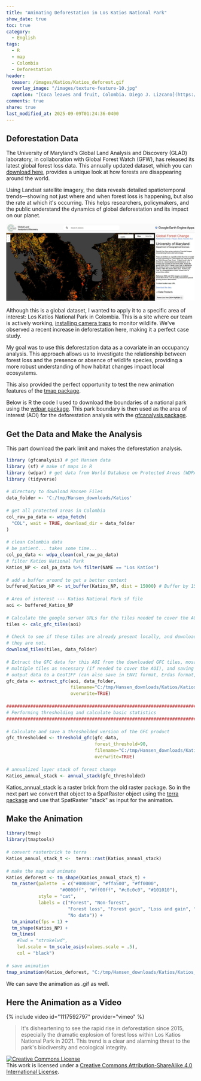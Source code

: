 ```yaml
---
title: "Amimating Deforestation in Los Katios National Park"
show_date: true
toc: true
category: 
  - English
tags: 
  - R
  - map
  - Colombia
  - Deforestation
header:
  teaser: /images/Katios/Katios_deforest.gif
  overlay_image: "/images/texture-feature-10.jpg"
  caption: "[Coca leaves and fruit, Colombia. Diego J. Lizcano](https://www.instagram.com/walking_tapir/)"
comments: true
share: true
last_modified_at: 2025-09-09T01:24:36-0400
---
```


## Deforestation Data


The University of Maryland's Global Land Analysis and Discovery (GLAD) laboratory, in collaboration with Global Forest Watch (GFW), has released its latest global forest loss data. This annually updated dataset, which you can [download here](https://storage.googleapis.com/earthenginepartners-hansen/GFC-2024-v1.12/download.html), provides a unique look at how forests are disappearing around the world.

Using Landsat satellite imagery, the data reveals detailed spatiotemporal trends—showing not just where and when forest loss is happening, but also the rate at which it's occurring. This helps researchers, policymakers, and the public understand the dynamics of global deforestation and its impact on our planet.

![Global Forest Change](/images/Katios/GFC.jpg)  


Although this is a global dataset, I wanted to apply it to a specific area of interest: Los Katíos National Park in Colombia. This is a site where our team is actively working, [installing camera traps](https://dlizcano.github.io/cameratrap/posts/2024-07-17-stackmodel/index.html) to monitor wildlife. We've observed a recent increase in deforestation here, making it a perfect case study.

My goal was to use this deforestation data as a covariate in an occupancy analysis. This approach allows us to investigate the relationship between forest loss and the presence or absence of wildlife species, providing a more robust understanding of how habitat changes impact local ecosystems.

This also provided the perfect opportunity to test the new animation features of the [tmap package](https://r-tmap.github.io/tmap/).

Below is R the code I used to download the boundaries of a national park using the [wdpar package](https://prioritizr.github.io/wdpar/reference/wdpar.html). This park boundary is then used as the area of interest (AOI) for the deforestation analysis with the [gfcanalysis package](https://github.com/azvoleff/gfcanalysis). 


## Get the Data and Make the Analysis

This part download the park limit and makes the deforestation analysis. 

```r
library (gfcanalysis) # get Hansen data
library (sf) # make sf maps in R
library (wdpar) # get data from World Database on Protected Areas (WDPA) 
library (tidyverse) 

# directory to download Hansen Files
data_folder <- 'C:/tmp/Hansen_downloads/Katios'

# get all protected areas in Colombia
col_raw_pa_data <- wdpa_fetch(
  "COL", wait = TRUE, download_dir = data_folder
)

# clean Colombia data
# be patient... takes some time...
col_pa_data <- wdpa_clean(col_raw_pa_data)
# filter Katios National Park
Katios_NP <- col_pa_data %>% filter(NAME == "Los Katíos")

# add a buffer around to get a better context
buffered_Katios_NP <- st_buffer(Katios_NP, dist = 15000) # Buffer by 15 km 

# Area of interest --- Katios National Park sf file
aoi <- buffered_Katios_NP

# Calculate the google server URLs for the tiles needed to cover the AOI
tiles <- calc_gfc_tiles(aoi)

# Check to see if these tiles are already present locally, and download them if 
# they are not.
download_tiles(tiles, data_folder)

# Extract the GFC data for this AOI from the downloaded GFC tiles, mosaicing 
# multiple tiles as necessary (if needed to cover the AOI), and saving  the 
# output data to a GeoTIFF (can also save in ENVI format, Erdas format, etc.).
gfc_data <- extract_gfc(aoi, data_folder, 
                        filename="C:/tmp/Hansen_downloads/Katios/Katios_extract.tif",
                        overwrite=TRUE)

###############################################################################
# Performing thresholding and calculate basic statistics
###############################################################################

# Calculate and save a thresholded version of the GFC product
gfc_thresholded <- threshold_gfc(gfc_data, 
                                 forest_threshold=90, 
                                 filename="C:/tmp/Hansen_downloads/Katios/Katios_extract_thresholded.tif",
                                 overwrite=TRUE)

# annualized layer stack of forest change
Katios_annual_stack <- annual_stack(gfc_thresholded)

```   

Katios_annual_stack is a raster brick from the old raster package. So in the next part we convert that object to a SpatRaster object using the [terra package](https://rspatial.github.io/terra/) and use that SpatRaster "stack" as input for the animation. 

## Make the Animation

```r
library(tmap)
library(tmaptools)

# convert rasterbrick to terra
Katios_annual_stack_t <-  terra::rast(Katios_annual_stack)

# make the map and animate
Katios_deforest <- tm_shape(Katios_annual_stack_t) + 
  tm_raster(palette  = c("#008000", "#ffa500", "#ff0000", 
                    "#0000ff", "#ff00ff", "#c0c0c0", "#101010"),
            style = "cat",
            labels = c("Forest", "Non-forest", 
                       "Forest loss", "Forest gain", "Loss and gain", "Water", 
                       "No data")) +
  tm_animate(fps = 1) +
  tm_shape(Katios_NP) +
  tm_lines(
    #lwd = "strokelwd", 
    lwd.scale = tm_scale_asis(values.scale = .5),
    col = "black") 

# save animation
tmap_animation(Katios_deforest, "C:/tmp/Hansen_downloads/Katios/Katios_deforest_1fps.mp4")

```
We can save the animation as .gif as well. 

## Here the Animation as a Video

{% include video id="1117592797" provider="vimeo" %}

> It's disheartening to see the rapid rise in deforestation since 2015, especially the dramatic explosion of forest loss within Los Katios National Park in 2021. This trend is a clear and alarming threat to the park's biodiversity and ecological integrity.


<p>
<a rel="license" href="http://creativecommons.org/licenses/by-sa/4.0/"><img alt="Creative Commons License" style="border-width:0" src="http://i.creativecommons.org/l/by-sa/4.0/88x31.png" /></a><br />This work is licensed under a <a rel="license" href="http://creativecommons.org/licenses/by-sa/4.0/">Creative Commons Attribution-ShareAlike 4.0 International License</a>.
</p>
